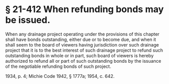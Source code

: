 # § 21-412 When refunding bonds may be issued.

<p>When any drainage project operating under the provisions of this chapter shall have bonds outstanding, either due or to become due, and when it shall seem to the board of viewers having jurisdiction over such drainage project that it is to the best interest of such drainage project to refund such outstanding bonds in whole or in part, such board of viewers is hereby authorized to refund all or part of such outstanding bonds by the issuance of the negotiable refunding bonds of such project.</p><p>1934, p. 4; Michie Code 1942, § 1777a; 1954, c. 642.</p>
